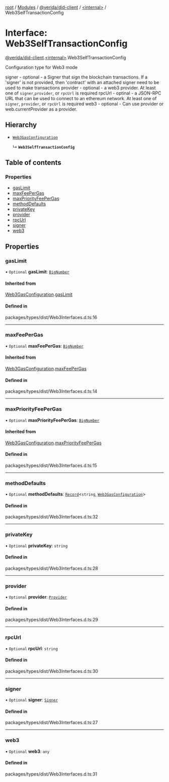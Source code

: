 [root](../README.md) / [Modules](../modules.md) / [@verida/did-client](../modules/verida_did_client.md) / [<internal\>](../modules/verida_did_client._internal_.md) / Web3SelfTransactionConfig

# Interface: Web3SelfTransactionConfig

[@verida/did-client](../modules/verida_did_client.md).[<internal\>](../modules/verida_did_client._internal_.md).Web3SelfTransactionConfig

Configuration type for Web3 mode

signer - optional - a Signer that sign the blockchain transactions. If a 'signer' is not provided, then 'contract' with an attached signer need to be used to make transactions
provider - optional - a web3 provider. At least one of `signer`,`provider`, or `rpcUrl` is required
rpcUrl - optinal - a JSON-RPC URL that can be used to connect to an ethereum network. At least one of `signer`, `provider`, or `rpcUrl` is required
web3 - optional - Can use provider or web.currentProvider as a provider.

## Hierarchy

- [`Web3GasConfiguration`](verida_did_client._internal_.Web3GasConfiguration.md)

  ↳ **`Web3SelfTransactionConfig`**

## Table of contents

### Properties

- [gasLimit](verida_did_client._internal_.Web3SelfTransactionConfig.md#gaslimit)
- [maxFeePerGas](verida_did_client._internal_.Web3SelfTransactionConfig.md#maxfeepergas)
- [maxPriorityFeePerGas](verida_did_client._internal_.Web3SelfTransactionConfig.md#maxpriorityfeepergas)
- [methodDefaults](verida_did_client._internal_.Web3SelfTransactionConfig.md#methoddefaults)
- [privateKey](verida_did_client._internal_.Web3SelfTransactionConfig.md#privatekey)
- [provider](verida_did_client._internal_.Web3SelfTransactionConfig.md#provider)
- [rpcUrl](verida_did_client._internal_.Web3SelfTransactionConfig.md#rpcurl)
- [signer](verida_did_client._internal_.Web3SelfTransactionConfig.md#signer)
- [web3](verida_did_client._internal_.Web3SelfTransactionConfig.md#web3)

## Properties

### gasLimit

• `Optional` **gasLimit**: [`BigNumber`](../classes/verida_did_client._internal_.BigNumber.md)

#### Inherited from

[Web3GasConfiguration](verida_did_client._internal_.Web3GasConfiguration.md).[gasLimit](verida_did_client._internal_.Web3GasConfiguration.md#gaslimit)

#### Defined in

packages/types/dist/Web3Interfaces.d.ts:16

___

### maxFeePerGas

• `Optional` **maxFeePerGas**: [`BigNumber`](../classes/verida_did_client._internal_.BigNumber.md)

#### Inherited from

[Web3GasConfiguration](verida_did_client._internal_.Web3GasConfiguration.md).[maxFeePerGas](verida_did_client._internal_.Web3GasConfiguration.md#maxfeepergas)

#### Defined in

packages/types/dist/Web3Interfaces.d.ts:14

___

### maxPriorityFeePerGas

• `Optional` **maxPriorityFeePerGas**: [`BigNumber`](../classes/verida_did_client._internal_.BigNumber.md)

#### Inherited from

[Web3GasConfiguration](verida_did_client._internal_.Web3GasConfiguration.md).[maxPriorityFeePerGas](verida_did_client._internal_.Web3GasConfiguration.md#maxpriorityfeepergas)

#### Defined in

packages/types/dist/Web3Interfaces.d.ts:15

___

### methodDefaults

• `Optional` **methodDefaults**: [`Record`](../modules/verida_did_client._internal_.md#record)<`string`, [`Web3GasConfiguration`](verida_did_client._internal_.Web3GasConfiguration.md)\>

#### Defined in

packages/types/dist/Web3Interfaces.d.ts:32

___

### privateKey

• `Optional` **privateKey**: `string`

#### Defined in

packages/types/dist/Web3Interfaces.d.ts:28

___

### provider

• `Optional` **provider**: [`Provider`](../classes/verida_did_client._internal_.Provider.md)

#### Defined in

packages/types/dist/Web3Interfaces.d.ts:29

___

### rpcUrl

• `Optional` **rpcUrl**: `string`

#### Defined in

packages/types/dist/Web3Interfaces.d.ts:30

___

### signer

• `Optional` **signer**: [`Signer`](../classes/verida_did_client._internal_.Signer.md)

#### Defined in

packages/types/dist/Web3Interfaces.d.ts:27

___

### web3

• `Optional` **web3**: `any`

#### Defined in

packages/types/dist/Web3Interfaces.d.ts:31
